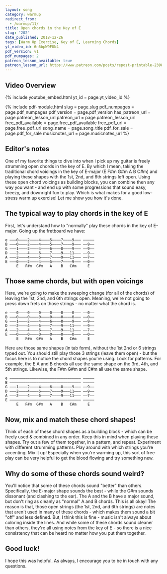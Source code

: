 ```yaml
---
layout: song
category: warmup
redirect_from:
  - /warmup/11/
title: Open chords in the Key of E
slug: "202"
date_published: 2018-12-26
tags: [Warm Up Exercise, Key of E, Learning Chords]
yt_video_id: 6n6bpW9FUN4
pdf_version: v1
pdf_numpages: 2
patreon_lesson_available: true
patreon_lesson_url: https://www.patreon.com/posts/repost-printable-23986840
---
```


## Video Overview

{% include youtube_embed.html yt_id = page.yt_video_id %}
<!-- Coming soon... -->

{% include pdf-module.html slug = page.slug pdf_numpages = page.pdf_numpages pdf_version = page.pdf_version has_patreon_url = page.patreon_lesson_url patreon_url = page.patreon_lesson_url free_pdf_available = page.free_pdf_available free_pdf_url = page.free_pdf_url song_name = page.song_title pdf_for_sale = page.pdf_for_sale musicnotes_url = page.musicnotes_url %}


## Editor's notes

One of my favorite things to dive into when I pick up my guitar is freely strumming open chords in the key of E. By which I mean, taking the traditional chord voicings in the key of E-major (E F#m G#m A B C#m) and playing these shapes with the 1st, 2nd, and 6th strings left open. Using these open chord voicings as building blocks, you can combine then any way you want - and end up with some progressions that sound easy, breezy, and downright fun to play. Which is what makes for a good low-stress warm up exercise! Let me show you how it's done.

## The typical way to play chords in the key of E

First, let's understand how to "normally" play these chords in the key of E-major. Going up the fretboard we have:

    e –––0––––2––––4––––5––––7––––9––– –––––
    B –––0––––2––––4––––5––––7––––9––– ––9––
    G –––1––––2––––4––––6––––8––––9––– ––9––
    D –––2––––4––––6––––7––––9–––11––– ––9––
    A –––2––––4––––6––––7––––9–––11––– ––7––
    E –––0––––2––––4––––5––––7––––9––– ––0––
         E   F#m  G#m   A    B   C#m     E

## Those same chords, but with open voicings

Here, we're going to make the sweeping change (for all of the chords) of leaving the 1st, 2nd, and 6th strings open. Meaning, we're not going to press down frets on those strings - no matter what the chord is.

    e –––0––––0––––0––––0––––0––––0––– ––0––
    B –––0––––0––––0––––0––––0––––0––– ––0––
    G –––1––––2––––4––––6––––8––––9––– ––9––
    D –––2––––4––––6––––7––––9–––11––– ––9––
    A –––2––––4––––6––––7––––9–––11––– ––7––
    E –––0––––0––––0––––0––––0––––0––– ––0––
         E   F#m  G#m   A    B   C#m     E

Here are those same shapes (in tab form), without the 1st 2nd or 6 strings typed out. You should still play those 3 strings (leave them open) - but the focus here is to notice the chord shapes you're using. Look for patterns. For example, the E A and B chords all use the same shape on the 3rd, 4th, and 5th strings. Likewise, the F#m G#m and C#m all use the same shape.

    e –––––––––––––––––––––––––––––––– –––––
    B –––––––––––––––––––––––––––––––– –––––
    G –––1––––2––––4––––6––––8––––9––– ––9––
    D –––2––––4––––6––––7––––9–––11––– ––9––
    A –––2––––4––––6––––7––––9–––11––– ––7––
    E –––––––––––––––––––––––––––––––– –––––
         E   F#m  G#m   A    B   C#m     E

## Now, mix and match these chord shapes!

Think of each of these chord shapes as a building block - which can be freely used & combined in any order. Keep this in mind when playing these shapes. Try out a few of them together, in a pattern, and repeat. Experiment with different strumming patterns. Play around with which strings you're accenting. Mix it up! Especially when you're warming up, this sort of free play can be very helpful to get the blood flowing and try something new.

## Why do some of these chords sound weird?

You'll notice that some of these chords sound "better" than others. Specifically, the E-major shape sounds the best - while the G#m sounds dissonant (and clashing to the ear). The A and the B have a major sound, but don't ring as cleanly as "normal" A and B chords. This is all okay! The reason is that, those open strings (the 1st, 2nd, and 6th strings) are notes that aren't used in many of these chords - which makes them sound a bit "off" and less defined. But, I think this is fine - music isn't always about coloring inside the lines. And while some of these chords sound cleaner than others, they're all using notes from the key of E - so there is a nice consistency that can be heard no matter how you put them together.

## Good luck!

I hope this was helpful. As always, I encourage you to be in touch with any questions.
